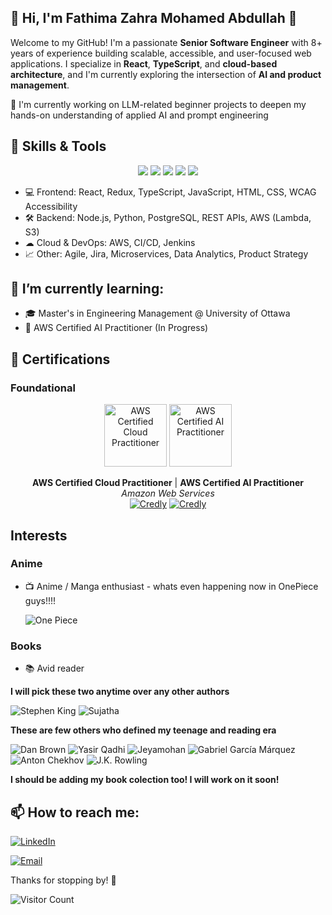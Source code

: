 ## 👋 Hi, I'm Fathima Zahra Mohamed Abdullah 🤖

Welcome to my GitHub! I'm a passionate **Senior Software Engineer** with 8+ years of experience building scalable, accessible, and user-focused web applications. I specialize in **React**, **TypeScript**, and **cloud-based architecture**, and I'm currently exploring the intersection of **AI and product management**.

🧪 I'm currently working on LLM-related beginner projects to deepen my hands-on understanding of applied AI and prompt engineering


## 🔧 Skills & Tools
<div align="center">

  <img src="https://img.shields.io/badge/Python-3776AB?style=flat&logo=python&logoColor=white" />
  <img src="https://img.shields.io/badge/AWS-FF9900?style=flat&logo=amazon-aws&logoColor=white" />
  <img src="https://img.shields.io/badge/React-61DAFB?style=flat&logo=react&logoColor=white" />
  <img src="https://img.shields.io/badge/TypeScript-3178C6?style=flat&logo=typescript&logoColor=white" />
  <img src="https://img.shields.io/badge/WCAG%202.1-AA-purple?style=flat" />

</div>

- 💻 Frontend: React, Redux, TypeScript, JavaScript, HTML, CSS, WCAG Accessibility
- 🛠 Backend: Node.js, Python, PostgreSQL, REST APIs, AWS (Lambda, S3)
- ☁ Cloud & DevOps: AWS, CI/CD, Jenkins
- 📈 Other: Agile, Jira, Microservices, Data Analytics, Product Strategy
  
## 🔭 I’m currently learning:

- 🎓 Master's in Engineering Management @ University of Ottawa
- 🤖 AWS Certified AI Practitioner (In Progress)

## 🏅 Certifications
### Foundational

<div align="center">

<img src="https://images.credly.com/size/340x340/images/00634f82-b07f-4bbd-a6bb-53de397fc3a6/image.png" width="100" height="100" alt="AWS Certified Cloud Practitioner"> <img src="https://images.credly.com/images/4d4693bb-530e-4bca-9327-de07f3aa2348/image.png" width="100" height="100" alt="AWS Certified AI Practitioner">

**AWS Certified Cloud Practitioner** | **AWS Certified AI Practitioner**  
*Amazon Web Services*  
[![Credly](https://img.shields.io/badge/Credly-View%20Credential-orange?style=flat&logo=credly)](https://www.credly.com/badges/5f1f7616-0af0-45ec-a4e6-0b5f74b80fc1/public_url) [![Credly](https://img.shields.io/badge/Credly-View%20Credential-orange?style=flat&logo=credly)](#)

</div>


## Interests

### Anime
- 📺 Anime / Manga enthusiast - whats even happening now in OnePiece guys!!!!

  ![One Piece](https://media.giphy.com/media/v1.Y2lkPTc5MGI3NjExNDg2aDA2eDgwcW43dmZ2ZG9wOHdsNnQxd3cwcnk4cWJkMHFwMGpuayZlcD12MV9pbnRlcm5hbF9naWZfYnlfaWQmY3Q9Zw/agR1cmIEcIfRy2zwbz/giphy.gif)

### Books
- 📚 Avid reader

**I will pick these two anytime over any other authors**

![Stephen King](https://img.shields.io/badge/Stephen%20King-Horror%20Master-red?style=flat)
![Sujatha](https://img.shields.io/badge/Sujatha-Tamil%20Sci--Fi-orange?style=flat)


**These are few others who defined my teenage and reading era**


  ![Dan Brown](https://img.shields.io/badge/Dan%20Brown-Thriller-blue?style=flat)
  ![Yasir Qadhi](https://img.shields.io/badge/Yasir%20Qadhi-Islamic%20Scholar-green?style=flat)
  ![Jeyamohan](https://img.shields.io/badge/Jeyamohan-Tamil%20Literature-purple?style=flat)
  ![Gabriel García Márquez](https://img.shields.io/badge/Gabriel%20García%20Márquez-Magical%20Realism-yellow?style=flat)
  ![Anton Chekhov](https://img.shields.io/badge/Anton%20Chekhov-Russian%20Classic-darkblue?style=flat)
  ![J.K. Rowling](https://img.shields.io/badge/J.K.%20Rowling-Fantasy-magenta?style=flat)
  

  **I should be adding my book colection too! I will work on it soon!**

  
## 📫 How to reach me:

[![LinkedIn](https://img.shields.io/badge/LinkedIn-blue?style=flat&logo=linkedin&logoColor=white)](https://linkedin.com/in/zahraabdullah)

[![Email](https://img.shields.io/badge/Email-zahrazahraabdullah@gmail.com-D14836?style=flat&logo=gmail&logoColor=white)](mailto:zahrazahraabdullah@gmail.com)



Thanks for stopping by! 🚀

![Visitor Count](https://komarev.com/ghpvc/?username=zahraabdullah&color=blue)

<!--
**zahra-abdullah/zahra-abdullah** is a ✨ _special_ ✨ repository because its `README.md` (this file) appears on your GitHub profile.

Here are some ideas to get you started:

-  ...
- ...
- 👯 I’m looking to collaborate on ...
- 🤔 I’m looking for help with ...
- 💬 Ask me about ...
- 😄 Pronouns: ...
- ⚡ Fun fact: ...
-->
